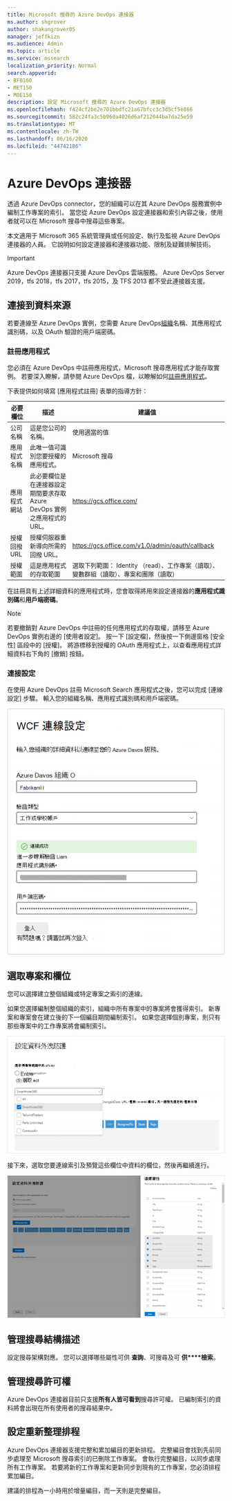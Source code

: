 ```yaml
---
title: Microsoft 搜尋的 Azure DevOps 連接器
ms.author: shgrover
author: shakungrover05
manager: jeffkizn
ms.audience: Admin
ms.topic: article
ms.service: mssearch
localization_priority: Normal
search.appverid:
- BFB160
- MET150
- MOE150
description: 設定 Microsoft 搜尋的 Azure DevOps 連接器
ms.openlocfilehash: f424cf2be2e701bbdfc21a67bfcc3c3d5cf5e866
ms.sourcegitcommit: 582c24fa3c5b960a4026d6af212044ba7da25e59
ms.translationtype: MT
ms.contentlocale: zh-TW
ms.lasthandoff: 06/16/2020
ms.locfileid: "44742186"
---
```

# <a name="azure-devops-connector"></a>Azure DevOps 連接器

透過 Azure DevOps connector，您的組織可以在其 Azure DevOps 服務實例中編制工作專案的索引。 當您從 Azure DevOps 設定連接器和索引內容之後，使用者就可以在 Microsoft 搜尋中搜尋這些專案。

本文適用于 Microsoft 365 系統管理員或任何設定、執行及監視 Azure DevOps 連接器的人員。 它說明如何設定連接器和連接器功能、限制及疑難排解技術。

>[!IMPORTANT]
>Azure DevOps 連接器只支援 Azure DevOps 雲端服務。 Azure DevOps Server 2019，tfs 2018，tfs 2017，tfs 2015，及 TFS 2013 都不受此連接器支援。

## <a name="connect-to-a-data-source"></a>連接到資料來源

若要連線至 Azure DevOps 實例，您需要 Azure DevOps[組織](https://docs.microsoft.com/azure/devops/organizations/accounts/create-organization)名稱、其應用程式識別碼，以及 OAuth 驗證的用戶端密碼。

### <a name="register-an-app"></a>註冊應用程式

您必須在 Azure DevOps 中註冊應用程式，Microsoft 搜尋應用程式才能存取實例。 若要深入瞭解，請參閱 Azure DevOps 檔，以瞭解如何[註冊應用程式](https://docs.microsoft.com/azure/devops/integrate/get-started/authentication/oauth?view=azure-devops#register-your-app)。

下表提供如何填寫 [應用程式註冊] 表單的指導方針：

 **必要欄位** | **描述**      | **建議值**
--- | --- | ---
| 公司名稱         | 這是您公司的名稱。 | 使用適當的值   |
| 應用程式名稱     | 此唯一值可識別您要授權的應用程式。    | Microsoft 搜尋     |
| 應用程式網站  | 此必要欄位是在連接器設定期間要求存取 Azure DevOps 實例之應用程式的 URL。  | <https://gcs.office.com/>                |
| 授權回撥 URL        | 授權伺服器重新導向所需的回撥 URL。 | <https://gcs.office.com/v1.0/admin/oauth/callback>|
| 授權範圍 | 這是應用程式的存取範圍 | 選取下列範圍： Identity （read）、工作專案（讀取）、變數群組（讀取）、專案和團隊（讀取）|

在註冊具有上述詳細資料的應用程式時，您會取得將用來設定連接器的**應用程式識別碼**和**用戶端密碼**。

>[!NOTE]
>若要撤銷對 Azure DevOps 中註冊的任何應用程式的存取權，請移至 Azure DevOps 實例右邊的 [使用者設定]。 按一下 [設定檔]，然後按一下側邊窗格 [安全性] 區段中的 [授權]。 將游標移到授權的 OAuth 應用程式上，以查看應用程式詳細資料右下角的 [撤銷] 按鈕。

### <a name="connection-settings"></a>連接設定

在使用 Azure DevOps 註冊 Microsoft Search 應用程式之後，您可以完成 [連線設定] 步驟。 輸入您的組織名稱、應用程式識別碼和用戶端密碼。

![連接應用程式設定](media/ADO_Connection_settings_2.png)

## <a name="select-projects-and-fields"></a>選取專案和欄位

您可以選擇建立整個組織或特定專案之索引的連線。

如果您選擇編制整個組織的索引，組織中所有專案中的專案將會獲得索引。 新專案和專案會在建立後的下一個編目期間編制索引。 如果您選擇個別專案，則只有那些專案中的工作專案將會編制索引。

![設定資料](media/ADO_Configure_data.png)

接下來，選取您要連線索引及預覽這些欄位中資料的欄位，然後再繼續進行。

![選擇屬性](media/ADO_choose_properties.png)

## <a name="manage-the-search-schema"></a>管理搜尋結構描述

設定搜尋架構對應。 您可以選擇哪些屬性可供 **查詢**、可搜尋及可 **供****檢索**。

## <a name="manage-search-permissions"></a>管理搜尋許可權

Azure DevOps 連接器目前只支援**所有人皆可看到**搜尋許可權。 已編制索引的資料將會出現在所有使用者的搜尋結果中。

## <a name="set-the-refresh-schedule"></a>設定重新整理排程

Azure DevOps 連接器支援完整和累加編目的更新排程。 完整編目會找到先前同步處理至 Microsoft 搜尋索引的已刪除工作專案。 會執行完整編目，以同步處理所有工作專案。 若要將新的工作專案和更新同步到現有的工作專案，您必須排程累加編目。

建議的排程為一小時用於增量編目，而一天則是完整編目。
